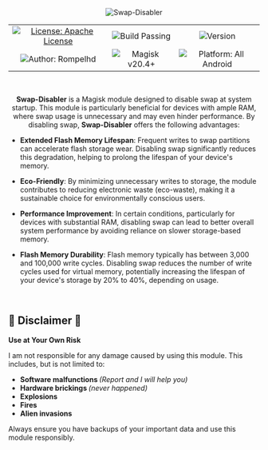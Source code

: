<p align="center">
    <img src= "https://github.com/your-repo-path/swap-disabler/assets/your-image-id" alt="Swap-Disabler">
</p>

<table align="center">
  <tr>
    <td align="center">
      <a href="https://apache.org/licenses/LICENSE-2.0.txt"><img src="https://img.shields.io/badge/License-Apache%20License-green.svg" alt="License: Apache License"></a>
    </td>
    <td align="center">
      <img src="https://img.shields.io/badge/Build-Passing-green" alt="Build Passing">
    </td>
    <td align="center">
      <img src="https://img.shields.io/badge/Version-v1.0.0-blue" alt="Version">
    </td>
  </tr>
  <tr>
    <td align="center">
      <img src="https://img.shields.io/badge/Author-Rompelhd-red" alt="Author: Rompelhd">
    </td>
    <td align="center">
      <img src="https://img.shields.io/badge/Magisk-v20.4%2B-blue" alt="Magisk v20.4+">
    </td>
    <td align="center">
      <img src="https://img.shields.io/badge/Platform-All Android-green" alt="Platform: All Android">
    </td>
  </tr>
</table>

</br>

<p align="center">
  <strong>Swap-Disabler</strong> is a Magisk module designed to disable swap at system startup. This module is particularly beneficial for devices with ample RAM, where swap usage is unnecessary and may even hinder performance. By disabling swap, <strong>Swap-Disabler</strong> offers the following advantages:

  - **Extended Flash Memory Lifespan**: Frequent writes to swap partitions can accelerate flash storage wear. Disabling swap significantly reduces this degradation, helping to prolong the lifespan of your device's memory.
  
  - **Eco-Friendly**: By minimizing unnecessary writes to storage, the module contributes to reducing electronic waste (eco-waste), making it a sustainable choice for environmentally conscious users.
  
  - **Performance Improvement**: In certain conditions, particularly for devices with substantial RAM, disabling swap can lead to better overall system performance by avoiding reliance on slower storage-based memory.
  
  - **Flash Memory Durability**: Flash memory typically has between 3,000 and 100,000 write cycles. Disabling swap reduces the number of write cycles used for virtual memory, potentially increasing the lifespan of your device's storage by 20% to 40%, depending on usage.

</p>

</br> <h2>🚨 Disclaimer 🚨</h2>

<p><strong>Use at Your Own Risk</strong></p>

<p>I am not responsible for any damage caused by using this module. This includes, but is not limited to:</p>

<ul>
  <strong><li>Software malfunctions </strong><i>(Report and I will help you)</i></li>
  <strong><li>Hardware brickings </strong><i>(never happened)</i></li>
  <strong><li>Explosions</li></strong>
  <strong><li>Fires</li></strong>
  <strong><li>Alien invasions</li></strong>
</ul>

<p>Always ensure you have backups of your important data and use this module responsibly.</p>
